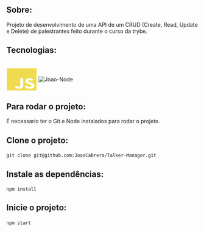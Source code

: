 ## Sobre:

Projeto de desenvolvimento de uma API de um CRUD (Create, Read, Update e Delete) de palestrantes feito durante o curso da trybe.

## Tecnologias:

<div style="display: inline_block"><br>
   <img align="center" alt="Joao-Js" height="60" width="80" src="https://raw.githubusercontent.com/devicons/devicon/master/icons/javascript/javascript-plain.svg">
   <img align="center" alt="Joao-Node" height="60" width="80" src="https://cdn.jsdelivr.net/gh/devicons/devicon/icons/nodejs/nodejs-plain-wordmark.svg">
</div>

## Para rodar o projeto:

É necessario ter o Git e Node instalados para rodar o projeto.

## Clone o projeto:

`git clone git@github.com:JoaoCabrera/Talker-Manager.git`

## Instale as dependências:

`npm install`

## Inicie o projeto:

`npm start`
